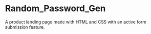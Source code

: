 # Random_Password_Gen
 A product landing page made with HTML and CSS with an active form submission feature.
